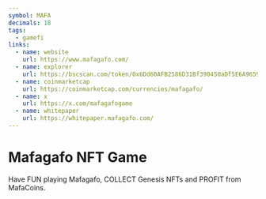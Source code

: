 ```yaml
---
symbol: MAFA
decimals: 18
tags:
  - gamefi
links:
  - name: website
    url: https://www.mafagafo.com/
  - name: explorer
    url: https://bscscan.com/token/0x6Dd60AFB2586D31Bf390450aDf5E6A9659d48c4A
  - name: coinmarketcap
    url: https://coinmarketcap.com/currencies/mafagafo/
  - name: x
    url: https://x.com/mafagafogame
  - name: whitepaper
    url: https://whitepaper.mafagafo.com/
---
```


# Mafagafo NFT Game

Have FUN playing Mafagafo, COLLECT Genesis NFTs and PROFIT from MafaCoins.
